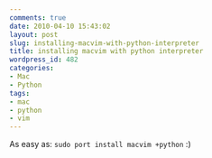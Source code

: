 ```yaml
---
comments: true
date: 2010-04-10 15:43:02
layout: post
slug: installing-macvim-with-python-interpreter
title: installing macvim with python interpreter
wordpress_id: 482
categories:
- Mac
- Python
tags:
- mac
- python
- vim
---
```


As easy as: `sudo port install macvim +python` :)
